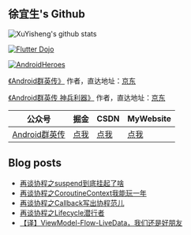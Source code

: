 ## 徐宜生's Github

![XuYisheng's github stats](https://github-readme-stats.vercel.app/api?username=xuyisheng&show_icons=true&theme=dracula)

[![Flutter Dojo](https://github-readme-stats.vercel.app/api/pin/?username=xuyisheng&repo=flutter_dojo)](https://github.com/xuyisheng/flutter_dojo)

[![AndroidHeroes](https://github-readme-stats.vercel.app/api/pin/?username=xuyisheng&repo=AndroidHeroes)](https://github.com/xuyisheng/AndroidHeroes)

[《Android群英传》](https://item.jd.com/11758334.html) 作者，直达地址：[京东](https://item.jd.com/11758334.html)

[《Android群英传 神兵利器》](https://item.jd.com/11948837.html) 作者，直达地址：[京东](https://item.jd.com/11948837.html)

| 公众号   | 掘金     |  CSDN   | MyWebsite
|---------|---------|---------|------
| [Android群英传]()  |  [点我](https://juejin.im/user/57de4f970bd1d00057f3646f/posts) |   [点我](https://blog.csdn.net/eclipsexys) | [点我](https://xuyisheng.top/)

## Blog posts
<!-- BLOG-POST-LIST:START -->
- [再谈协程之suspend到底挂起了啥](https://xuyisheng.top/suspend/)
- [再谈协程之CoroutineContext我能玩一年](https://xuyisheng.top/coroutinecontex/)
- [再谈协程之Callback写出协程范儿](https://xuyisheng.top/callback-flow/)
- [再谈协程之Lifecycle潜行者](https://xuyisheng.top/lifecycle/)
- [【译】ViewModel-Flow-LiveData，我们还是好朋友](https://xuyisheng.top/livedata-flow-viewmodel-together/)
<!-- BLOG-POST-LIST:END -->
